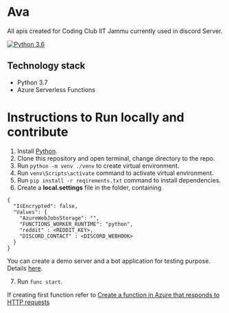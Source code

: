 # Ava
All apis created for Coding Club IIT Jammu currently used in discord Server.

[![Python 3.6](https://img.shields.io/badge/python-3.6+-blue.svg)](https://www.python.org/downloads/release/python-360/)

## Technology stack

- Python 3.7
- Azure Serverless Functions
    
# Instructions to Run locally and contribute
1. Install [Python](https://www.python.org/downloads/).
2. Clone this repository and open terminal, change directory to the repo.
3. Run `python -m venv ./venv` to create virtual environment.
4. Run `venv\Scripts\activate` command to activate virtual environment.
5. Run `pip install -r reqirements.txt` command to install dependencies.
6. Create a **local.settings** file in the folder, containing

```
{
  "IsEncrypted": false,
  "Values": {
    "AzureWebJobsStorage": "",
    "FUNCTIONS_WORKER_RUNTIME": "python",
    "reddit" : <REDDIT_KEY>,
    "DISCORD_CONTACT" : <DISCORD_WEBHOOK>
  }
}
```
You can create a demo server and a bot application for testing purpose. Details [here](https://discordjs.guide/preparations/setting-up-a-bot-application.html#creating-your-bot).

7. Run `func start`.

If creating first function refer to [Create a function in Azure that responds to HTTP requests](https://docs.microsoft.com/en-us/azure/azure-functions/functions-create-first-azure-function-azure-cli?tabs=bash%2Cbrowser&pivots=programming-language-python)
